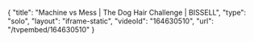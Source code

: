 {
    "title": "Machine vs Mess | The Dog Hair Challenge | BISSELL",
    "type": "solo",
    "layout": "iframe-static",
    "videoId": "164630510",
    "url": "\/tvpembed\/164630510"
}